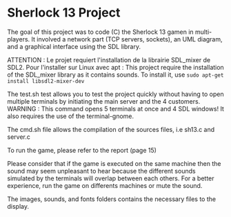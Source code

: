 # Sherlock 13 Project

The goal of this project was to code (C) the Sherlock 13 gamen in multi-players. It involved a network part (TCP servers, sockets), an UML diagram, and a graphical interface using the SDL library.

ATTENTION : Le projet requiert l'installation de la librairie SDL_mixer de SDL2. Pour l'installer sur Linux avec apt : 
This project require the installation of the SDL_mixer library as it contains sounds. To install it, use ```sudo apt-get install libsdl2-mixer-dev```


The test.sh test allows you to test the project quickly without having to open multiple terminals by initiating the main server and the 4 customers.
WARNING : This command opens 5 terminals at once and 4 SDL windows! It also requires the use of the terminal-gnome.

The cmd.sh file allows the compilation of the sources files, i.e sh13.c and server.c

To run the game, please refer to the report (page 15)

Please consider that if the game is executed on the same machine then the sound may seem unpleasant to hear because the different sounds simulated by the terminals will overlap between each others. For a better experience, run the game on differents machines or mute the sound.


The images, sounds, and fonts folders contains the necessary files to the display.
